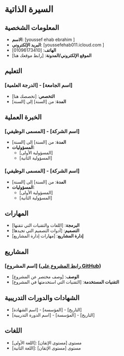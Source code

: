 # السيرة الذاتية

## المعلومات الشخصية
- **الاسم**: [youssef ehab ebrahim ]
- **البريد الإلكتروني**: [youssefehab011.icloud.com ]
- **الهاتف**: [01096173410]
- **الموقع الإلكتروني/المدونة**: [رابط موقعك هنا]

## التعليم
### [الدرجة العلمية] - [اسم الجامعة]
- **التخصص**: [تخصصك هنا]
- **المدة**: من [السنة] إلى [السنة]

## الخبرة العملية
### [المسمى الوظيفي] - [اسم الشركة]
- **المدة**: من [السنة] إلى [السنة]
- **المسؤوليات**:
  - [المسؤولية الأولى]
  - [المسؤولية الثانية]

### [المسمى الوظيفي] - [اسم الشركة]
- **المدة**: من [السنة] إلى [السنة]
- **المسؤوليات**:
  - [المسؤولية الأولى]
  - [المسؤولية الثانية]

## المهارات
- **البرمجة**: [اللغات والتقنيات التي تتقنها]
- **التصميم**: [أدوات التصميم التي تجيدها]
- **إدارة المشاريع**: [مهارات إدارة المشاريع]

## المشاريع
### [اسم المشروع] ([رابط المشروع على GitHub](https://github.com))
- **الوصف**: [وصف مختصر عن المشروع]
- **التقنيات المستخدمة**: [التقنيات التي استخدمتها في المشروع]

## الشهادات والدورات التدريبية
- [اسم الشهادة] - [المؤسسة] - [التاريخ]
- [اسم الدورة التدريبية] - [المؤسسة] - [التاريخ]

## اللغات
- [اللغة الأولى]: مستوى [مستوى الإتقان]
- [اللغة الثانية]: مستوى [مستوى الإتقان]

